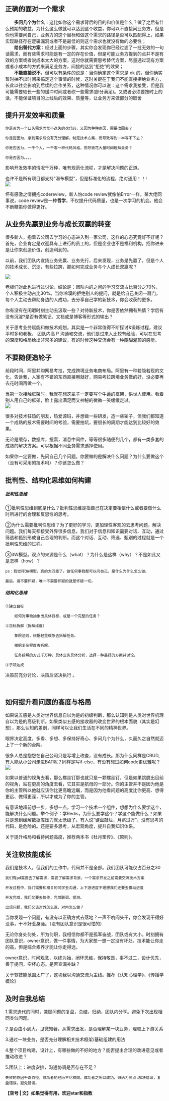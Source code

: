 ## 正确的面对一个需求

&emsp;&emsp;<b>多问几个为什么</b>：这比如你这个需求背后的目的和价值是什么？做了之后有什么预期的收益，为什么这么做就可以达到这个收益，你可以不直接问业务方，但是你也需要问自己，业务方的这个目标和做这个需求的路径是否可以匹配得上，如果实现路径存在逻辑漏洞或者不是最佳的则这个需求也就没有做的必要性；</br>
&emsp;&emsp;<b>给出替代方案</b>：经过上面的步骤，其实你会发现你已经过滤了一批无效的一句话需求，而有些需求可能是有一定的存在价值，但是可能业务方提到的点并不是有效的方案或者说成本太大的方案，这时你就需要思考替代方案，尽量通过现有方案或者小成本的方式来满足业务方，间接的达到“拒绝”的效果；</br>
&emsp;&emsp;<b>不能直接说不</b>，但可以有条件的说是：当你确定这个需求是 ok 的，但你确实暂时抽不出时间来搞定这个事情的时候，这时关键在于我们不能直接拒绝业务方，长此以往会影响到后续的合作关系，这种情况你可以说：这个需求我接受，但是我可能需要较长一些的缓冲时间或者砍一些需求(部分满足)。又或者必须要按时上的话，不能保证项目的上线后的效果、质量等，让业务方来做部分的取舍





## 提升开发效率和质量

    你是否为一个口头需求而忙不迭失的改代码，又因为种种原因，需要改回去？

    你是否因为，拿到需求后没有充分理解，制定技术方案，而导致写到一半写不下去？
  
    你是否因为，一千个人，一千零一种代码风格，而导致花大量时间理解业务？

    你是否因为。。。。

影响开发效率的情况千万种，唯有规范化流程，才是解决问题的正道。

也许不是所有项目都支持“瀑布模型”，但是标准化的流程，绝对通用！！!</br>
<img src="https://user-gold-cdn.xitu.io/2019/11/30/16eb99e4c75bc32f?w=955&h=429&f=png&s=66700"></img>

怀有感激之情拥抱codereview，新人怕code review就像怕Error一样。某大佬同事说，code review是一种<b>哲学</b>，不仅提升代码质量，也是一次学习的机会。他会不断鞭策你做得更好。

## 从业务先赢到业务与成长双赢的转变

很多新人，抱着去公司去学习的心态进入到一家公司，这样的心态究竟好不好呢？首先，企业肯定是欢迎具有上进行的员工的，但是企业也不是福利机构，招你进来是让你来创造价值，创造利润的。

以前，我们团队内宣扬业务先赢、业务先行，后来发现，业务是先赢了，但是个人的技术成长、沉淀，有些拉跨，那如何完成业务与个人成长双赢呢？

<img src="http://wx3.sinaimg.cn/orj360/e16fc503ly1fvm8im9wquj20g40jdwfl.jpg"></img>

老板们对此也进行过讨论，结论是：团队内的之间的学习交流占比百分之70%，个人积极主动占比30%。当你冷漠的拒绝别人的提问，就是给自己关闭一扇门，每个人主动去帮助身边的人成功，去分享自己学的新技术，你会收获的更多。

你有没有在闲暇时刻主动去汲取一些？对待新技术，你是否依然拥有热情？学后有没有沉淀?是否有做笔记、文档或是博客等形式的输出？

关于思考业务赋能和做技术规划，其实是一个非常值得不断探讨&锻炼过程，建议平时多和老板， 团队内高 P 沟通和交流，他们是过来人比较有经验，可以在思考的深度和格局给出非常多的建议，有的时候这种交流会有一种醍醐灌顶的感觉。

 

## 不要随便造轮子

前段时间，阿里并购网易考拉，完成跨境业务电商布局。阿里有一种若隐若现的文化，告诉我，人家有不错的东西直接用就好，网易考拉跨境业务做的好，没必要再去花时间再做一个。

当第一次接触框架时，我就在想这辈子一定要写个牛逼的框架，供世人使用。看着别人用自己的框架，脸上露出满足而又神秘的微微一笑缓缓走过。</br>
<img src="https://user-gold-cdn.xitu.io/2019/11/30/16eb99be10cd5616?w=177&h=187&f=png&s=6832"></img>

很多对技术狂热的朋友，热爱源码，并想做一些研发，造一些轮子，但我们都知道一个成熟的技术需要时间的考验，需要拍坑，要很长的周期才能达到比较好的效果。

无论是缓存，数据库，搜索，消息中间件，等等很多随便列几个，都有一类多套的成熟的解决方案。可以根据不同业务需求选择使用。

如果你一定要做，先问自己几个问题。你要做的是解决什么问题？为什么要做这个（没有可采用的技术吗）？你该怎么做？



## 批判性、结构化思维如何构建

##### 批判性思维

  ①批判性思维到底是什么？批判性思维是指自己在决定要相信什么或者要做什么时所进行的合理和反思性的思考。

  ②为什么需要批判性思维？为了更好的学习，更加理性客观的去思考问题，解决问题。我们每天都接受外界很多信息，我们对于信息和知识需要对话、互动，通过筛选和甄别形成自己合理的判断。而这个对话、互动、筛选、甄别的过程就是一个批判性思维的过程。

  ③3W模型。观点的来源是什么（what）？为什么是这样（why）？不是如此又是怎样（how）？

	ps：我觉得3W模型，真的太万能了。做任何事我都可以问自己，是什么为什么怎么做。

	最后，请不要怀疑，唯一不需要怀疑的就是怀疑一切。

##### 结构化思维

	①建立目标

		如何对事物抽象出具体目标，或是一个完整的任务？

	②目标拆解（拆解维度）

		象限法则，根据轻重缓急去拆解任务。

		根据复杂程度去拆解。

		任务拆解的方式千万种，具体业务具体分析，选择一种最好的方案并讨论。

	③子项达成

  决策前充分讨论，决策后坚决执行 。 

         

## 如何提升看问题的高度与格局

如果说五感是人类对世界信息自以为是的初级判断，那么认知则是人类对世界机理自以为是的高级判断。如果类似五感的接收器的改变世界的根本面貌（其实是幻想），那么认知的差别，同样可以让我们生活在不同的精神世界。

眼界决定高度，多看、多想、多保持好奇心、多问几个为什么，久而久之自然就迈上了一个新的台阶。

很多人总是抱怨在自己公司只是写增上改查，没有成长。那为什么同样是CRUD,有人能从小公司走进BAT呢？同样是写if-else，有没有想过如何code更优雅呢？
<img src="https://user-gold-cdn.xitu.io/2019/11/30/16eb99abfa3a24f1?w=1263&h=430&f=png&s=948202"></img>

如果以普通的视角去看，那么螺丝钉那也就只是一颗螺丝钉，但是如果跳脱出目前的视角，站在更高的角度去看，它其实是航母的一部分。你的主管并不是因为他是你的主管所以他就应该你比更高瞻远瞩，而是因为他看问题的高度比你更高、想得更远、做得更深，所以才成为了你的主管。

有意识地超前想一步，多想一点，学习一个技术一个组件，想想为什么要学这个，能解决什么问题。举个例子：学Redis，为什么要学这个？学这个能做什么？如果只是想到缓解数据库压力就太低级了。有人说“键盘敲烂，月薪过万”，没有思考的代码，是危险的。还是要多思考，从宏观角度，提升自我知识体系。

关于提升格局和看待问题高度，推荐两本书《杜月笙传》、《原则》。



## 关注软技能成长

我们是技术人，但我们的工作中，代码并不是全部。我们团队可能仅占百分之30

    我们有pd需要去了解需求，需要了解需求背景，一个需求开发之前需要交流技术方案
  
    开发过程中，我们需要和相关的同学去沟通，上下游进度不理想我们还要去推动进度

    开发完成，我们又要去协作，完成联调，提测。

    出现问题，我们又该对外怎么说，对内怎么做？

当你发现一个问题，有没有以正确方式去落地？一声不吭闷头干，你会发现干得好没事，干不好惹身骚。（没有团队意识是很可怕的）

无论你身处何处，所为何职，我相信你都不是孤军奋战，团队或有大小。时刻拥有团队意识，owner意识，做一件事情，为大家想一想一定没有坏处。技术能让你走的高，但是综合素养才能让你走得远。

owner意识，时间观念，以终为始，闭环思维，保持敬畏，事不过二，设计优先，善于提问，空杯心态。是否查漏补缺？

关于软技能范围太广了，这块我以沟通交流为主线。推荐《认知心理学》、《传播学概论》



## 及时自我总结

1.需求迭代的同时，兼顾问题的复盘，总结，归纳，团队内分享。避免下次出现相同类似问题。

2.是否由小到大，见微知著。从需求出发，是否理解某一块业务，理顺上下游关系

3.通过一块业务，是否充分理解相关技术框架/基础组建的用法

4.整个项目构建，设计上，有哪些做的不好的地方？能否提出合理的改进意见或者推动改进？

5.团队上：进度安排，沟通协调是否存在不足？

    失败的原因千奇百怪，成功者的经历不尽相同。成功者之所以成功，归纳为三点:解决错误，复盘错误，避免错误。


<b>【空号 | 文】如果觉得有用，欢迎star和指教</b>

